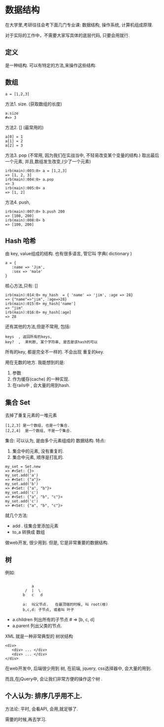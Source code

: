 # 数据结构

在大学里,考研往往会考下面几门专业课: 数据结构, 操作系统, 计算机组成原理.

对于实际的工作中，不需要大家写具体的底层代码, 只要会用就行.

## 定义

是一种结构. 可以有特定的方法,来操作这些结构.

## 数组

```
a = [1,2,3]
```

方法1. size.  (获取数组的长度)

```
a.size
#=> 3
```

方法2. [] (最常用的)

```
a[0] = 1
a[1] = 2
a[2] = 3
```

方法3. pop  (不常用,  因为我们在实战当中, 不轻易改变某个变量的结构.) 取出最后一个元素, 并且,数组发生改变,(少了一个元素)

```
irb(main):003:0> a = [1,2,3]
=> [1, 2, 3]
irb(main):004:0> a.pop
=> 3
irb(main):005:0> a
=> [1, 2]
```

方法4. push,

```
irb(main):007:0> b.push 200
=> [100, 200]
irb(main):008:0> b
=> [100, 200]
```

## Hash  哈希

由 key, value组成的结构.  也有很多语言, 管它叫 字典( dictionary )

```
a = {
   :name => 'Jim',
   :sex => 'male'
}
```

核心方法,只有: []

```
irb(main):014:0> my_hash  = { 'name' => 'jim', :age => 28}
=> {"name"=>"jim", :age=>28}
irb(main):015:0> my_hash['name']
=> "jim"
irb(main):016:0> my_hash[:age]
=> 28
```

还有其他的方法,但是不常用, 包括:

```
keys  , 返回所有的keys,
key?  ,  来判断, 某个字符串, 是否是该hash的可以
```

所有的key, 都是完全不一样的. 不会出现 重复的key.

用在无数的地方.  我能想到的是:

1. 参数
2. 作为缓存(cache) 的一种实现.
3. 在rails中 , 会大量的用到hash.


## 集合 Set

去掉了重复元素的一堆元素

```
[1,2,3] 是一个数组, 也是一个集合.
[2,2,4]  是一个数组, 不是一个集合.
```

集合: 可以认为, 是由多个元素组成的 数据结构. 特点:
1. 集合中的元素, 没有重复的.
2. 集合中元素, 顺序是打乱的.

```
my_set = Set.new
=> #<Set: {}>
my_set.add('a')
=> #<Set: {"a"}>
my_set.add('b')
=> #<Set: {"a", "b"}>
my_set.add('c')
=> #<Set: {"a", "b", "c"}>
my_set.add('c')
=> #<Set: {"a", "b", "c"}>
```


就几个方法:

- add .  往集合里添加元素
- to_a   转换成 数组

做web开发, 很少用到. 但是, 它是非常重要的数据结构.

## 树

例如:
```

            a
         /  |  \
        b   c   d

        a:  叫父节点.   在最顶端的时候, 叫 root(根)
        b,c,d: 子节点, 或者叫 叶子
```

- a.children  列出所有的子节点  # =>  [b, c, d]
- a.parent 列出父类的节点.

XML 就是一种非常典型的 树状结构

```
<div>
   <div> ... </div>
   <div> ... </div>
</div>
```

在web开发中, 后端很少用到 树, 在前端, jquery, css选择器中, 会大量的用到.

而且,在jQuery中, 会让我们非常方便的操作这个树 .

## 个人认为: 排序几乎用不上.

方法论:  平时, 会看API, 会用,就足够了.

需要的时候,再去学习.



